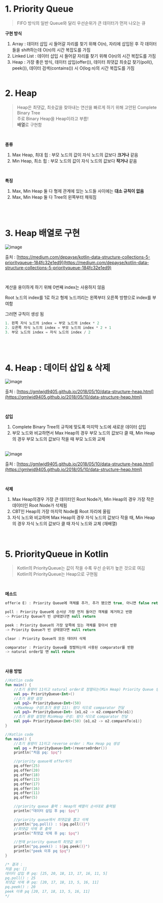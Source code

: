 # 1. Priority Queue

> FIFO 방식의 일반 Queue와 달리 우선순위가 큰 데이터가 먼저 나오는 큐
> 

**구현 방식**

1. Array : 데이터 삽입 시 들어갈 자리를 찾기 위해 O(n), 자리에 삽입된 후 각 데이터들을 shift하는데 O(n)의 시간 복잡도를 가짐
2. Linked List : 데이터 삽입 시 들어갈 자리를 찾기 위해 O(n)의 시간 복잡도를 가짐
3. Heap : 가장 좋은 방식, 데이터 삽입(offer()), 데이터 최댓값 최솟값 찾기(poll(), peek()), 데이터 검색(contains()) 시 O(log n)의 시간 복잡도를 가짐
<br/><br/>

# 2. Heap

> Heap은 최댓값, 최솟값을 찾아내는 연산을 빠르게 하기 위해 고안된 Complete Binary Tree<br/>
주로 Binary Heap을 Heap이라고 부름!<br/>
**배열**로 구현함
> 
<br/>

**종류**

1. Max Heap, 최대 힙 : 부모 노드의 값이 자식 노드의 값보다 **크거나** 같음
2. Min Heap, 최소 힙 : 부모 노드의 값이 자식 노드의 값보다 **작거나** 같음

<br/>

**특징**
1. Max, Min Heap 둘 다 형제 관계에 있는 노드들 사이에는 **대소 규칙이 없음**
2. Max, Min Heap 둘 다 Tree의 왼쪽부터 채워짐

<br/><br/>

# 3. Heap 배열로 구현

![image](https://user-images.githubusercontent.com/100047095/182015628-01066856-7035-434b-8121-4b61937567f6.png)

출처 : [https://medium.com/depayse/kotlin-data-structure-collections-5-priorityqueue-184fc32e1ed9](https://medium.com/depayse/kotlin-data-structure-collections-5-priorityqueue-184fc32e1ed9)

<br/>

계산을 용이하게 하기 위해 0번째 index는 사용하지 않음

Root 노드의 index를 1로 하고 형제 노드끼리는 왼쪽부터 오른쪽 방향으로 index를 부여함

그러면 규칙이 생성 됨

```kotlin
1. 왼쪽 자식 노드의 index = 부모 노드의 index * 2
2. 오른쪽 자식 노드의 index = 부모 노드의 index * 2 + 1
3. 부모 노드의 index = 자식 노드의 index / 2
```
<br/><br/>

# 4. Heap : 데이터 삽입 & 삭제

![image](https://user-images.githubusercontent.com/100047095/182015616-8c28e3c9-5528-40c7-935a-8709efaa54b8.png)

출처 : [https://gmlwjd9405.github.io/2018/05/10/data-structure-heap.html](https://gmlwjd9405.github.io/2018/05/10/data-structure-heap.html)

<br/>

**삽입**

1. Complete Binary Tree의 규칙에 맞도록 마지막 노드에 새로운 데이터 삽입
2. 부모 노드와 비교하면서 Max Heap의 경우 부모 노드의 값보다 클 때, Min Heap의 경우 부모 노드의 값보다 작을 때 부모 노드와 교체
<br/><br/>

![image](https://user-images.githubusercontent.com/100047095/182015606-1f2fcc5c-8c59-48e7-b263-d2ab138fefd6.png)

출처 : [https://gmlwjd9405.github.io/2018/05/10/data-structure-heap.html](https://gmlwjd9405.github.io/2018/05/10/data-structure-heap.html)

<br/>

**삭제**

1. Max Heap의경우 가장 큰 데이터인 Root Node가, Min Heap의 경우 가장 작은 데이터인 Root Node가 삭제됨
2. CBT인 Heap의 가장 마지막 Node를 Root 자리에 올림
3. 자식 노드와 비교하며 Max Heap의 경우 자식 노드의 값보다 작을 때, Min Heap의 경우 자식 노드의 값보다 클 때 자식 노드와 교체 (재배열)
<br/><br/><br/>


# 5. PriorityQueue in Kotlin

> Kotlin의 PriorityQueue는 값이 작을 수록 우선 순위가 높은 것으로 여김<br/>
Kotlin의 PriorityQueue는 Heap으로 구현됨
> 

<br/>

**메소드**

```kotlin
offer(e E) : Priority Queue에 객체를 추가, 추가 됐으면 true, 아니면 false return

poll : Priority Queue에 순서상 가장 먼저 들어간 객체를 제거하고 반환
-> Priority Queue가 빈 상태였다면 null return 

peek : Priority Queue의 가장 앞쪽에 있는 객체를 찾아서 반환
-> Priority Queue가 빈 상태였다면 null return 

clear : Priority Queue의 모든 데이터 삭제

comparator : Priority Queue를 정렬하는데 사용된 comparator를 반환
-> natural order일 땐 null return 
```

<br/>

**사용 방법**

```kotlin
//Kotlin code 
fun main() {
    //초기 용량이 11이고 natural order로 정렬되는(Min Heap) Priority Queue 생성
    val pq= PriorityQueue<Int>()
    //초기 용량 설정
    val pq2= PriorityQueue<Int>(50)
    //MaxHeap 구성(초기 용량 11): 람다 식으로 comparator 전달
    val pq3= PriorityQueue<Int> {o1,o2 -> o2.compareTo(o1)}
    //초기 용량 설정된 MinHeap 구성: 람다 식으로 comparator 전달
    val pq4= PriorityQueue<Int>(50) {o1,o2 -> o2.compareTo(o1)}
}
```

```kotlin
//Kotlin code 
fun main() {
    //초기 용량이 11이고 reverse order : Max Heap pq 생성
    val pq = PriorityQueue<Int>(reverseOrder())
    println("처음 pq: $pq")

    //priority queue에 offer하기
    pq.offer(25)
    pq.offer(20)
    pq.offer(18)
    pq.offer(13)
    pq.offer(17)
    pq.offer(16)
    pq.offer(11)
    pq.offer(5)

    //priority queue 출력 : Heap의 배열이 순서대로 출력됨
    println("데이터 삽입 후 pq: $pq")

    //priority queue에서 최댓값을 뽑고 삭제
    println("pq.poll() : ${pq.poll()}")
    //최댓값 삭제 후 출력
    println("최댓값 삭제 후 pq: $pq")

    //현재 priority queue의 최댓값 보기
    println("pq.peek() : ${pq.peek()}")
    println("peek 이후 pq $pq")
}

/* 결과 :
처음 pq: []
데이터 삽입 후 pq: [25, 20, 18, 13, 17, 16, 11, 5]
pq.poll() : 25
최댓값 삭제 후 pq: [20, 17, 18, 13, 5, 16, 11]
pq.peek() : 20
peek 이후 pq [20, 17, 18, 13, 5, 16, 11]
*/
```
